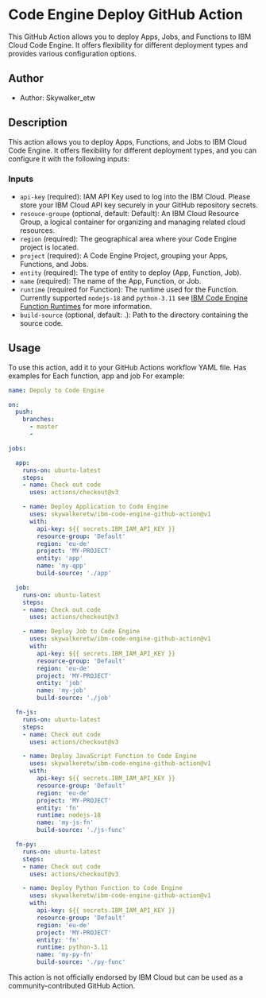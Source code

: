 # Code Engine Deploy GitHub Action

This GitHub Action allows you to deploy Apps, Jobs, and Functions to IBM Cloud Code Engine. It offers flexibility for different deployment types and provides various configuration options. 

## Author
- Author: Skywalker_etw

## Description
This action allows you to deploy Apps, Functions, and Jobs to IBM Cloud Code Engine. It offers flexibility for different deployment types, and you can configure it with the following inputs:

### Inputs

- `api-key` (required): IAM API Key used to log into the IBM Cloud. Please store your IBM Cloud API key securely in your GitHub repository secrets.
- `resouce-groupe` (optional, default: Default): An IBM Cloud Resource Group, a logical container for organizing and managing related cloud resources.
- `region` (required): The geographical area where your Code Engine project is located.
- `project` (required): A Code Engine Project, grouping your Apps, Functions, and Jobs.
- `entity` (required): The type of entity to deploy (App, Function, Job).
- `name` (required): The name of the App, Function, or Job.
- `runtime` (required for Function): The runtime used for the Function. Currently supported `nodejs-18` and `python-3.11` see [IBM Code Engine Function Runtimes](https://cloud.ibm.com/docs/codeengine?topic=codeengine-fun-runtime) for more information.
- `build-source` (optional, default: .): Path to the directory containing the source code.



## Usage
To use this action, add it to your GitHub Actions workflow YAML file. 
Has examples for Each function, app and job
For example:

```yaml
name: Depoly to Code Engine

on:
  push:
    branches:
      - master
      -

jobs:

  app:
    runs-on: ubuntu-latest
    steps:
    - name: Check out code
      uses: actions/checkout@v3

    - name: Deploy Application to Code Engine
      uses: skywalkeretw/ibm-code-engine-github-action@v1
      with:
        api-key: ${{ secrets.IBM_IAM_API_KEY }}
        resource-group: 'Default'
        region: 'eu-de'
        project: 'MY-PROJECT'
        entity: 'app'
        name: 'my-qpp'
        build-source: './app'

  job:
    runs-on: ubuntu-latest
    steps:
    - name: Check out code
      uses: actions/checkout@v3

    - name: Deploy Job to Code Engine
      uses: skywalkeretw/ibm-code-engine-github-action@v1
      with:
        api-key: ${{ secrets.IBM_IAM_API_KEY }}
        resource-group: 'Default'
        region: 'eu-de'
        project: 'MY-PROJECT'
        entity: 'job'
        name: 'my-job'
        build-source: './job'

  fn-js:
    runs-on: ubuntu-latest
    steps:
    - name: Check out code
      uses: actions/checkout@v3

    - name: Deploy JavaScript Function to Code Engine
      uses: skywalkeretw/ibm-code-engine-github-action@v1
      with:
        api-key: ${{ secrets.IBM_IAM_API_KEY }}
        resource-group: 'Default'
        region: 'eu-de'
        project: 'MY-PROJECT'
        entity: 'fn'
        runtime: nodejs-18 
        name: 'my-js-fn'
        build-source: './js-func'

  fn-py:
    runs-on: ubuntu-latest
    steps:
    - name: Check out code
      uses: actions/checkout@v3

    - name: Deploy Python Function to Code Engine
      uses: skywalkeretw/ibm-code-engine-github-action@v1
      with:
        api-key: ${{ secrets.IBM_IAM_API_KEY }}
        resource-group: 'Default'
        region: 'eu-de'
        project: 'MY-PROJECT'
        entity: 'fn'
        runtime: python-3.11
        name: 'my-py-fn'
        build-source: './py-func'
```

This action is not officially endorsed by IBM Cloud but can be used as a community-contributed GitHub Action.
